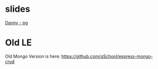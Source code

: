 # slides

[Danny - pg](https://docs.google.com/presentation/d/1rJgJPsk6hWjYj8Lb1Rftz8tEZWsdRG-2PkJbUdDTxag)

# Old LE

Old Mongo Version is here: https://github.com/gSchool/express-mongo-crud